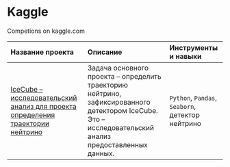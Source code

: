# Kaggle
Competions on kaggle.com

| Название проекта      | Описание              | Инструменты и навыки      |
|:----------------------|:----------------------|:--------------------------|
| [IceCube – исследовательский анализ для проекта определения траектории нейтрино](https://github.com/Nanobelka/Kaggle/tree/main/IceCube) | Задача основного проекта – определить траекторию нейтрино, зафиксированного детектором IceCube. Это – исследовательский анализ предоставленных данных. | `Python`, `Pandas`, `Seaborn`, детектор нейтрино |
